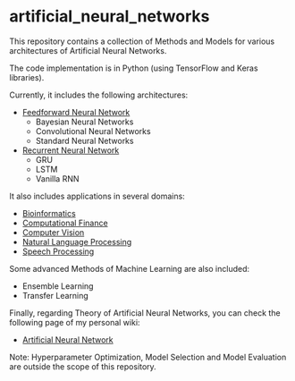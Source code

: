 # artificial_neural_networks
This repository contains a collection of Methods and Models for various architectures of Artificial Neural Networks.

The code implementation is in Python (using TensorFlow and Keras libraries).

Currently, it includes the following architectures:

- [Feedforward Neural Network](https://github.com/kourouklides/artificial_neural_networks/tree/master/code/architectures/feedforward_neural_networks)
  - Bayesian Neural Networks
  - Convolutional Neural Networks
  - Standard Neural Networks
- [Recurrent Neural Network](https://github.com/kourouklides/artificial_neural_networks/tree/master/code/architectures/recurrent_neural_networks)
  - GRU
  - LSTM
  - Vanilla RNN

It also includes applications in several domains:

- [Bioinformatics](https://github.com/kourouklides/artificial_neural_networks/tree/master/code/applications/bioinformatics)
- [Computational Finance](https://github.com/kourouklides/artificial_neural_networks/tree/master/code/applications/computational_finance)
- [Computer Vision](https://github.com/kourouklides/artificial_neural_networks/tree/master/code/applications/computer_vision)
- [Natural Language Processing](https://github.com/kourouklides/artificial_neural_networks/tree/master/code/applications/natural_language_processing)
- [Speech Processing](https://github.com/kourouklides/artificial_neural_networks/tree/master/code/applications/speech_processing)

Some advanced Methods of Machine Learning are also included:

- Ensemble Learning
- Transfer Learning

Finally, regarding Theory of Artificial Neural Networks, you can check the following page of my personal wiki:

- [Artificial Neural Network](https://wiki.kourouklides.com/wiki/Artificial_Neural_Network)

Note: Hyperparameter Optimization, Model Selection and Model Evaluation are outside the scope of this repository.
